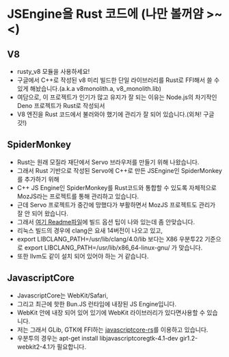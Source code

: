 
  # JSEngine을 Rust 코드에 (나만 볼꺼얌 >~<)
  ## V8
  - rusty_v8 모듈을 사용하세요!
  - 구글에서 C++로 작성된 v8 미리 빌드한 단일 라이브러리를 Rust로 FFI해서 쓸 수 있게 해놨습니다.(a.k.a v8monolith.a, v8_monolith.lib)
  - 여담으로, 이 프로젝트가 인기가 많고 유지가 잘 되는 이유는 Node.js의 차기작인 Deno 프로젝트가 Rust로 작성되서
  - V8 엔진을 Rust 코드에서 불러와야 했기에 관리가 잘 되어 있습니다.(외쳐! 구글갓!)

  ## SpiderMonkey
  - Rust는 원래 모질라 재단에서 Servo 브라우저를 만들기 위해 나왔습니다.
  - 그래서 Rust 기반으로 작성된 Servo에 C++로 만든 JSEngine인 SpiderMonkey를 추가하기 위해
  - C++ JS Engine인 SpiderMonkey를 Rust코드와 통합할 수 있도록 자체적으로 MozJS라는 프로젝트를 통해 관리하고 있습니다.
  - 근데 Servo 프로젝트가 중간에 망했다가 부활하면서 MozJS 프로젝트도 관리가 잘 안 되어 왔습니다.
  - 그래서 [여기 Readme파일](https://github.com/servo/mozjs)에 빌드 옵션 팁이 나와 있는데 좀 안맞습니다.
  - 리눅스 빌드의 경우에 clang은 요새 14버전이 나오고 있고,
  - export LIBCLANG_PATH=/usr/lib/clang/4.0/lib 보다는 X86 우분투22 기준으로 export LIBCLANG_PATH=/usr/lib/x86_64-linux-gnu/ 가 맞습니다.
  - 또한 llvm도 같이 설치 되어 있어야 하는 거 같습니다.
  
  ## JavascriptCore
  - JavascriptCore는 WebKit/Safari,
  - 그리고 최근에 핫한 Bun.JS 런타임에 내장된 JS Engine입니다.
  - WebKit 안에 내장 되어 있어 있기에 WebKit 라이브러리가 있다면사용할 수 있습니다. 
  - 저는 그래서 GLib, GTK에 FFI하는 [javascriptcore-rs](https://github.com/tauri-apps/javascriptcore-rs)를 이용하고 있습니다.
  - 우분투의 경우는 apt-get install libjavascriptcoregtk-4.1-dev gir1.2-webkit2-4.1가 필요합니다.
